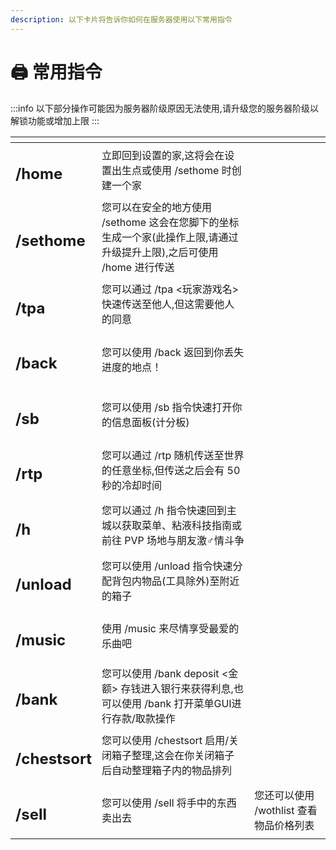 ```yaml
---
description: 以下卡片将告诉你如何在服务器使用以下常用指令
---
```


# 🖨 常用指令

:::info
以下部分操作可能因为服务器阶级原因无法使用,请升级您的服务器阶级以解锁功能或增加上限
:::

<table data-view="cards"><thead><tr><th></th><th></th><th></th></tr></thead><tbody><tr><td><h2>/home</h2></td><td>立即回到设置的家,这将会在设置出生点或使用 /sethome 时创建一个家</td><td></td></tr><tr><td><h2>/sethome</h2></td><td>您可以在安全的地方使用 /sethome 这会在您脚下的坐标生成一个家(此操作上限,请通过升级提升上限),之后可使用 /home 进行传送</td><td></td></tr><tr><td><h2>/tpa</h2></td><td>您可以通过 /tpa &#x3C;玩家游戏名> 快速传送至他人,但这需要他人的同意</td><td></td></tr><tr><td><h2>/back</h2></td><td>您可以使用 /back 返回到你丢失进度的地点！</td><td></td></tr><tr><td><h2>/sb</h2></td><td>您可以使用 /sb 指令快速打开你的信息面板(计分板)</td><td></td></tr><tr><td><h2>/rtp</h2></td><td>您可以通过 /rtp 随机传送至世界的任意坐标,但传送之后会有 50 秒的冷却时间</td><td></td></tr><tr><td><h2>/h</h2></td><td>您可以通过 /h 指令快速回到主城以获取菜单、粘液科技指南或前往 PVP 场地与朋友激♂情斗争</td><td></td></tr><tr><td><h2>/unload</h2></td><td>您可以使用 /unload 指令快速分配背包内物品(工具除外)至附近的箱子</td><td></td></tr><tr><td><h2>/music</h2></td><td>使用 /music 来尽情享受最爱的乐曲吧</td><td></td></tr><tr><td><h2>/bank</h2></td><td>您可以使用 /bank deposit &#x3C;金额> 存钱进入银行来获得利息,也可以使用 /bank 打开菜单GUI进行存款/取款操作</td><td></td></tr><tr><td><h2>/chestsort</h2></td><td>您可以使用 /chestsort 启用/关闭箱子整理,这会在你关闭箱子后自动整理箱子内的物品排列</td><td></td></tr><tr><td><h2>/sell</h2></td><td>您可以使用 /sell 将手中的东西卖出去</td><td>您还可以使用 /wothlist 查看物品价格列表</td></tr></tbody></table>
